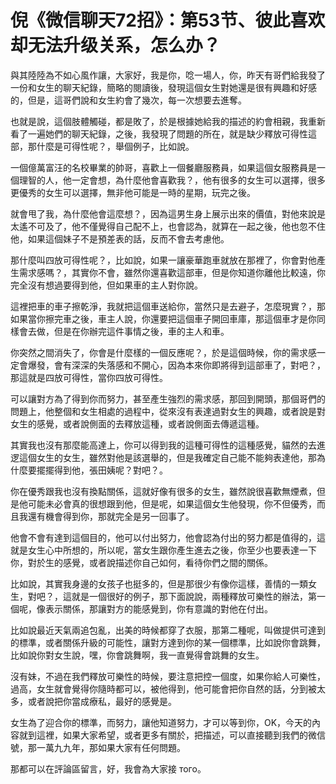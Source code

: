 # 倪《微信聊天72招》：第53节、彼此喜欢却无法升级关系，怎么办？

與其陸陸為不如心風作讓，大家好，我是你，唸一場人，你，昨天有哥們給我發了一份和女生的聊天紀錄，簡略的閱讀後，發現這個女生對她還是很有興趣和好感的，但是，這哥們說和女生約會了幾次，每一次想要去進奪。

也就是說，這個肢體觸碰，都是敗了，於是根據她給我的描述的約會相親，我重新看了一遍她們的聊天紀錄，之後，我發現了問題的所在，就是缺少釋放可得性這部，那什麼是可得性呢？，舉個例子，比如說。

一個億萬富汪的名校畢業的帥哥，喜歡上一個餐廳服務員，如果這個女服務員是一個理智的人，他一定會想，為什麼他會喜歡我？，他有很多的女生可以選擇，很多更優秀的女生可以選擇，無非他可能是一時的星期，玩完之後。

就會甩了我，為什麼他會這麼想？，因為這男生身上展示出來的價值，對他來說是太遙不可及了，他不僅覺得自己配不上，也會認為，就算在一起之後，他也忽不住他，如果這個妹子不是預差表的話，反而不會去考慮他。

那什麼叫四放可得性呢？，比如說，如果一讓豪華跑車就放在那裡了，你會對他產生需求感嗎？，其實你不會，雖然你還喜歡這部車，但是你知道你離他比較遠，你完全沒有想過要得到他，但如果車的主人對你說。

這裡把車的車子擦乾淨，我就把這個車送給你，當然只是去避子，怎麼現實？，那如果當你擦完車之後，車主人說，你還要把這個車子開回車庫，那這個車才是你同樣會去做，但是在你辦完這件事情之後，車的主人和車。

你突然之間消失了，你會是什麼樣的一個反應呢？，於是這個時候，你的需求感一定會爆發，會有深深的失落感和不開心，因為本來你即將得到這部車了，對吧？，那這就是四放可得性，當你四放可得性。

可以讓對方為了得到你而努力，甚至產生強烈的需求感，那回到開頭，那個哥們的問題上，他整個和女生相處的過程中，從來沒有表達過對女生的興趣，或者說是對女生的感覺，或者說側面的去釋放這種，或者說側面去傳遞這種。

其實我也沒有那麼能高達上，你可以得到我的這種可得性的這種感覺，貓然的去進逻這個女生的女生，雖然對他是該選舉的，但是我確定自己能不能夠表達他，那為什麼要擺擺得到他，張田姨呢？對吧？。

你在優秀跟我也沒有換點關係，這就好像有很多的女生，雖然說很喜歡無煙煮，但是他可能未必會真的很想跟到他，但是呢，如果這個女生他發現，你不但優秀，而且我還有機會得到你，那就完全是另一回事了。

他會不會有達到這個目的，他可以付出努力，他會認為付出的努力都是值得的，這就是女生心中所想的，所以呢，當女生跟你產生進去之後，你至少也要表達一下你，對於生的感覺，或者說描述你自己如何，看待你們之間的關係。

比如說，其實我身邊的女孩子也挺多的，但是那很少有像你這樣，善情的一類女生，對吧？，這就是一個很好的例子，那下面說說，兩種釋放可樂性的辦法，第一個呢，像表示關係，那讓對方的能感覺到，你有意識的對他在付出。

比如說最近天氣兩追包亂，出美的時候都穿了衣服，那第二種呢，叫做提供可達到的標準，或者關係升級的可能性，讓對方達到你的某一個標準，比如說你會跳舞，比如說你對女生說，嘿，你會跳舞啊，我一直覺得會跳舞的女生。

沒有妹，不過在我們釋放可樂性的時候，要注意把控一個度，如果你給人可樂性，過高，女生就會覺得你隨時都可以，被他得到，他可能會把你自然的話，分到被太多，或者說把你當成療私，最好的感覺是。

女生為了迎合你的標準，而努力，讓他知道努力，才可以等到你，OK，今天的內容就到這裡，如果大家希望，或者更多有關於，把描述，可以直接聽到我們的微信號，那一萬九九年，那如果大家有任何問題。

那都可以在評論區留言，好，我會為大家接 того。